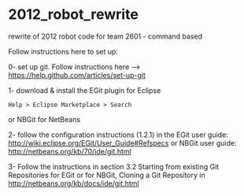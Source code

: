 2012_robot_rewrite
==================

rewrite of 2012 robot code for team 2601 - command based

Follow instructions here to set up:

0- set up git.  Follow instructions here --> 
	https://help.github.com/articles/set-up-git

1- download & install the EGit plugin for Eclipse

	Help > Eclipse Marketplace > Search
	
   or NBGit for NetBeans

2- follow the configuration instructions (1.2.1) in the EGit user guide: http://wiki.eclipse.org/EGit/User_Guide#Refspecs
 	or NBGit user guide: http://netbeans.org/kb/70/ide/git.html

3- Follow the instructions in section 3.2 Starting from existing Git Repositories for EGit
	or for NBGit, Cloning a Git Repository in http://netbeans.org/kb/docs/ide/git.html




